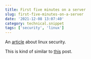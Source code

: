 ```yaml
---
title: First five minutes on a server
slug: first-five-minutes-on-a-server
date: '2021-12-08 13:07:40'
category: technical.snippet
tags: ['security', 'linux']
---
```


An
[article](https://sollove.com/2013/03/03/my-first-5-minutes-on-a-server-or-essential-security-for-linux-servers/)
about linux security.

This is kind of similar to
[this](snippets/linux-performance-analysis-checklist) post.
